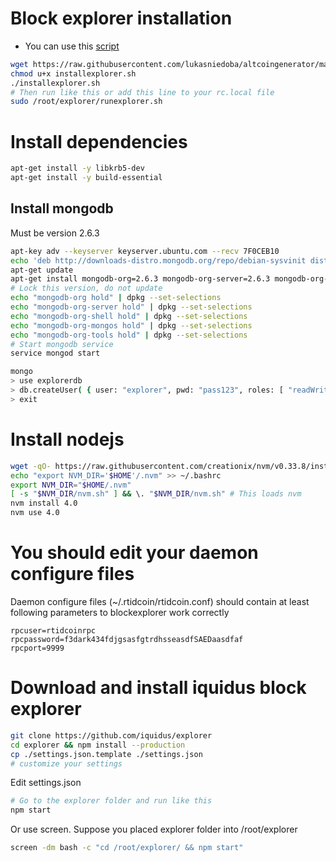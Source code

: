 Block explorer installation
====================

+ You can use this [script](installexplorer.sh)
```bash
wget https://raw.githubusercontent.com/lukasniedoba/altcoingenerator/master/installexplorer.sh
chmod u+x installexplorer.sh
./installexplorer.sh
# Then run like this or add this line to your rc.local file
sudo /root/explorer/runexplorer.sh
```

# Install dependencies

```bash
apt-get install -y libkrb5-dev
apt-get install -y build-essential
```

## Install mongodb

Must be version 2.6.3

```bash
apt-key adv --keyserver keyserver.ubuntu.com --recv 7F0CEB10
echo 'deb http://downloads-distro.mongodb.org/repo/debian-sysvinit dist 10gen' | tee /etc/apt/sources.list.d/mongodb.list
apt-get update
apt-get install mongodb-org=2.6.3 mongodb-org-server=2.6.3 mongodb-org-shell=2.6.3 mongodb-org-mongos=2.6.3 mongodb-org-tools=2.6.3
# Lock this version, do not update
echo "mongodb-org hold" | dpkg --set-selections
echo "mongodb-org-server hold" | dpkg --set-selections
echo "mongodb-org-shell hold" | dpkg --set-selections
echo "mongodb-org-mongos hold" | dpkg --set-selections
echo "mongodb-org-tools hold" | dpkg --set-selections
# Start mongodb service
service mongod start
```

```bash
mongo
> use explorerdb
> db.createUser( { user: "explorer", pwd: "pass123", roles: [ "readWrite" ] } )
> exit
```

# Install nodejs

```bash
wget -qO- https://raw.githubusercontent.com/creationix/nvm/v0.33.8/install.sh | bash
echo "export NVM_DIR='$HOME'/.nvm" >> ~/.bashrc
export NVM_DIR="$HOME/.nvm"
[ -s "$NVM_DIR/nvm.sh" ] && \. "$NVM_DIR/nvm.sh" # This loads nvm
nvm install 4.0
nvm use 4.0
```
# You should edit your daemon configure files

Daemon configure files (~/.rtidcoin/rtidcoin.conf) should contain at least following parameters to blockexplorer work correctly

```
rpcuser=rtidcoinrpc
rpcpassword=f3dark434fdjgsasfgtrdhsseasdfSAEDaasdfaf
rpcport=9999
```

# Download and install iquidus block explorer

```bash
git clone https://github.com/iquidus/explorer
cd explorer && npm install --production
cp ./settings.json.template ./settings.json
# customize your settings
```

Edit settings.json


```bash
# Go to the explorer folder and run like this
npm start
```

Or use screen. Suppose you placed explorer folder into /root/explorer

```bash
screen -dm bash -c "cd /root/explorer/ && npm start"
```
